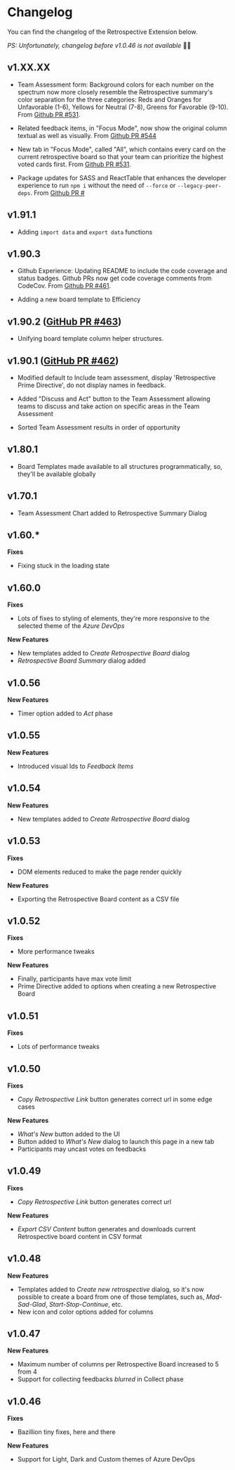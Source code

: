 # Changelog

You can find the changelog of the Retrospective Extension below.

_PS: Unfortunately, changelog before v1.0.46 is not available_ 🤦‍♂️

## v1.XX.XX

* Team Assessment form: Background colors for each number on the spectrum now more
closely resemble the Retrospective summary's color separation for the three categories:
Reds and Oranges for Unfavorable (1-6), Yellows for Neutral (7-8), Greens for
Favorable (9-10). From [Github PR #531](https://github.com/microsoft/vsts-extension-retrospectives/pull/531).

* Related feedback items, in "Focus Mode", now show the original column textual as well as visually. From [Github PR #544](https://github.com/microsoft/vsts-extension-retrospectives/pull/544)

* New tab in "Focus Mode", called "All", which contains every card on the current retrospective board so that
your team can prioritize the highest voted cards first. From [Github PR #531](https://github.com/microsoft/vsts-extension-retrospectives/pull/543).

* Package updates for SASS and ReactTable that enhances the developer experience to run `npm i` without the need of `--force` or `--legacy-peer-deps`. From [Github PR #]()

## v1.91.1

* Adding `import data` and `export data` functions

## v1.90.3

* Github Experience: Updating README to include the code coverage and status badges. Github PRs now get code coverage comments from CodeCov. From [Github PR #461](https://github.com/microsoft/vsts-extension-retrospectives/pull/461).

* Adding a new board template to Efficiency

## v1.90.2 ([GitHub PR #463](https://github.com/microsoft/vsts-extension-retrospectives/pull/463))

* Unifying board template column helper structures.

## v1.90.1 ([GitHub PR #462](https://github.com/microsoft/vsts-extension-retrospectives/pull/462))

* Modified default to Include team assessment, display 'Retrospective Prime Directive', do not display names in feedback.

* Added "Discuss and Act" button to the Team Assessment allowing teams to discuss and take action on specific areas in the Team Assessment

* Sorted Team Assessment results in order of opportunity

## v1.80.1

* Board Templates made available to all structures programmatically, so, they'll be available globally

## v1.70.1

* Team Assessment Chart added to Retrospective Summary Dialog

## v1.60.*

**Fixes**

* Fixing stuck in the loading state

## v1.60.0

**Fixes**

* Lots of fixes to styling of elements, they're more responsive to the selected theme of the _Azure DevOps_

**New Features**

* New templates added to _Create Retrospective Board_ dialog
* _Retrospective Board Summary_ dialog added

## v1.0.56

**New Features**

* Timer option added to _Act_ phase

## v1.0.55

**New Features**

* Introduced visual Ids to _Feedback Items_

## v1.0.54

**New Features**

* New templates added to _Create Retrospective Board_ dialog

## v1.0.53

**Fixes**

* DOM elements reduced to make the page render quickly

**New Features**

* Exporting the Retrospective Board content as a CSV file

## v1.0.52

**Fixes**

* More performance tweaks

**New Features**

* Finally, participants have max vote limit
* Prime Directive added to options when creating a new Retrospective Board

## v1.0.51

**Fixes**

* Lots of performance tweaks

## v1.0.50

**Fixes**

* _Copy Retrospective Link_ button generates correct url in some edge cases

**New Features**

* _What's New_ button added to the UI
* Button added to _What's New_ dialog to launch this page in a new tab
* Participants may uncast votes on feedbacks

## v1.0.49

**Fixes**

* _Copy Retrospective Link_ button generates correct url

**New Features**

* _Export CSV Content_ button generates and downloads current Retrospective board content in CSV format

## v1.0.48

**New Features**

* Templates added to _Create new retrospective_ dialog, so it's now possible to create a board from one of those templates, such as, _Mad-Sad-Glad_, _Start-Stop-Continue_, etc.
* New icon and color options added for columns

## v1.0.47

**New Features**

* Maximum number of columns per Retrospective Board increased to 5 from 4
* Support for collecting feedbacks _blurred_ in Collect phase

## v1.0.46

**Fixes**

* Bazillion tiny fixes, here and there

**New Features**

* Support for Light, Dark and Custom themes of Azure DevOps
